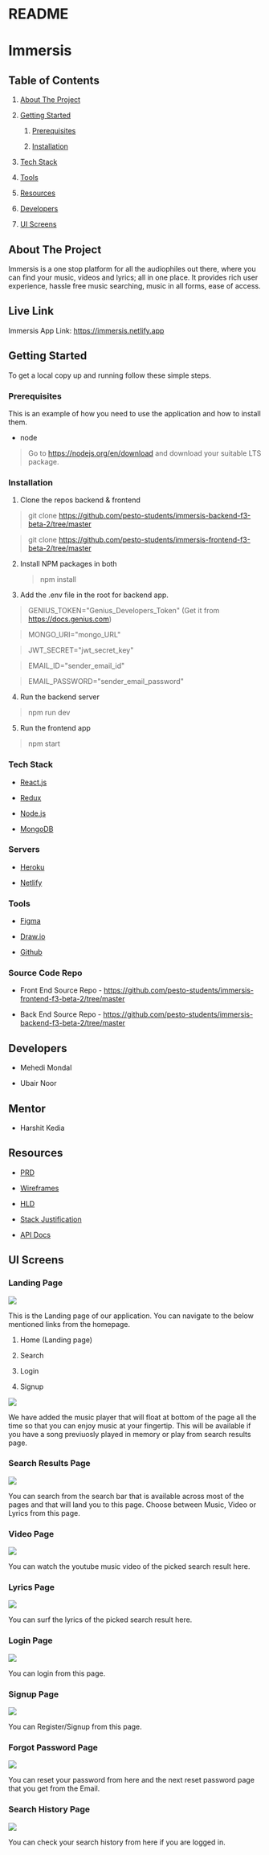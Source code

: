 # README

# **Immersis**

## **Table of Contents**

1.  [About The Project](#about-the-project)

2.  [Getting Started](#getting-started)

    1.  [Prerequisites](#Prerequisites)

    2.  [Installation](#installation)

3.  [Tech Stack](#tech-stack)

4.  [Tools](#tools)

5.  [Resources](#resources)

6.  [Developers](#developers)

7.  [UI Screens](#ui-screens)

## **About The Project**

Immersis is a one stop platform for all the audiophiles out there, where you can find your music, videos and lyrics; all in one place. It provides rich user experience, hassle free music searching, music in all forms, ease of access.

## **Live Link**

Immersis App Link:
<https://immersis.netlify.app>

## **Getting Started**

To get a local copy up and running follow these simple steps.

### **Prerequisites**

This is an example of how you need to use the application
and how to install them.

-   node

> Go to https://nodejs.org/en/download and download your suitable LTS package.

### **Installation**

1.  Clone the repos backend & frontend

> git clone https://github.com/pesto-students/immersis-backend-f3-beta-2/tree/master

> git clone https://github.com/pesto-students/immersis-frontend-f3-beta-2/tree/master

2.  Install NPM packages in both

    > npm install

3.  Add the .env file in the root for backend app.

> GENIUS_TOKEN="Genius_Developers_Token" (Get it from https://docs.genius.com)

> MONGO_URI="mongo_URL"

> JWT_SECRET="jwt_secret_key"

> EMAIL_ID="sender_email_id"

> EMAIL_PASSWORD="sender_email_password"

4.  Run the backend server

> npm run dev

5.  Run the frontend app

> npm start

### **Tech Stack**

-   [React.js](https://reactjs.org/)

-   [Redux](https://redux.js.org/)

-   [Node.js](https://nodejs.org/en/)

-   [MongoDB](https://www.mongodb.com/)

### **Servers**

-   [Heroku](http://heroku.com/)

-   [Netlify](https://www.netlify.com/)

### **Tools**

-   [Figma](https://figma.com/)

-   [Draw.io](https://app.diagrams.net/)

-   [Github](https://github.com/)

### **Source Code Repo**

-   Front End Source Repo -
    <https://github.com/pesto-students/immersis-frontend-f3-beta-2/tree/master>

-   Back End Source Repo -
    <https://github.com/pesto-students/immersis-backend-f3-beta-2/tree/master>

## **Developers**

-   Mehedi Mondal

-   Ubair Noor

## **Mentor**

-   Harshit Kedia

## **Resources**

-   [PRD](https://github.com/pesto-students/immersis-frontend-f3-beta-2/blob/readme/docs/prd.pdf)

-   [Wireframes](https://drive.google.com/file/d/1exO60-g4It1k5m_aaqjNBaskljzBF8DC/view?usp=sharing)

-   [HLD](https://github.com/pesto-students/immersis-frontend-f3-beta-2/blob/readme/docs/hld.pdf)

-   [Stack Justification](https://github.com/pesto-students/immersis-frontend-f3-beta-2/blob/readme/docs/stack.pdf)

-   [API Docs](https://github.com/pesto-students/immersis-backend-f3-beta-2/blob/master/API.md)

## **UI Screens**

### Landing Page

![](https://github.com/pesto-students/song-finder-frontend-f3-beta-2/blob/readme/images/Home_1.png)

This is the Landing page of our application. You can navigate to the
below mentioned links from the homepage.

1. Home (Landing page)

2. Search

3. Login

4. Signup

![](https://github.com/pesto-students/song-finder-frontend-f3-beta-2/blob/readme/images/Home_2.png)

We have added the music player that will float at bottom of the page all the time so that you can enjoy music at your fingertip. This will be available if you have a song previuosly played in memory or play from search results page.

### Search Results Page

![](https://github.com/pesto-students/song-finder-frontend-f3-beta-2/blob/readme/images/Search.png)

You can search from the search bar that is available across most of the pages and that will land you to this page. Choose between Music, Video or Lyrics from this page.

### Video Page

![](https://github.com/pesto-students/song-finder-frontend-f3-beta-2/blob/readme/images/Video.png)

You can watch the youtube music video of the picked search result here.

### Lyrics Page

![](https://github.com/pesto-students/song-finder-frontend-f3-beta-2/blob/readme/images/Lyrics.png)

You can surf the lyrics of the picked search result here.

### Login Page

![](https://github.com/pesto-students/song-finder-frontend-f3-beta-2/blob/readme/images/Login.png)

You can login from this page.

### Signup Page

![](https://github.com/pesto-students/song-finder-frontend-f3-beta-2/blob/readme/images/Signup.png)

You can Register/Signup from this page.

### Forgot Password Page

![](https://github.com/pesto-students/song-finder-frontend-f3-beta-2/blob/readme/images/Forgot.png)

You can reset your password from here and the next reset password page that you get from the Email.

### Search History Page

![](https://github.com/pesto-students/song-finder-frontend-f3-beta-2/blob/readme/images/History.png)

You can check your search history from here if you are logged in.
